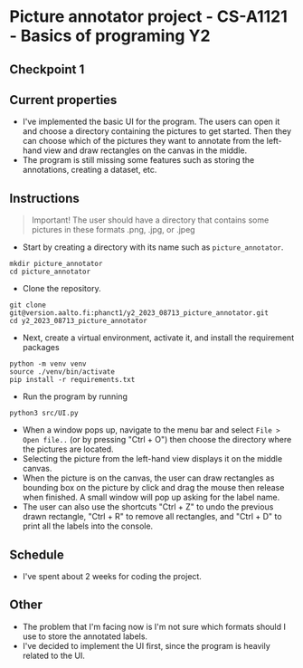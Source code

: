 # Picture annotator project - CS-A1121 - Basics of programing Y2

## Checkpoint 1

## Current properties

- I've implemented the basic UI for the program. The users can open it and choose a directory containing the pictures to
get started. Then they can choose which of the pictures they want to annotate from the left-hand view and draw rectangles
on the canvas in the middle.
- The program is still missing some features such as storing the annotations, creating a dataset, etc.

## Instructions

>Important! The user should have a directory that contains some pictures in these formats .png, .jpg, or .jpeg

- Start by creating a directory with its name such as `picture_annotator`.

```commandline
mkdir picture_annotator
cd picture_annotator
```

- Clone the repository.

```commandline
git clone git@version.aalto.fi:phanct1/y2_2023_08713_picture_annotator.git
cd y2_2023_08713_picture_annotator
```

- Next, create a virtual environment, activate it, and install the requirement packages

```commandline
python -m venv venv
source ./venv/bin/activate
pip install -r requirements.txt
```

- Run the program by running

```commandline
python3 src/UI.py
```

- When a window pops up, navigate to the menu bar and select `File > Open file..` (or by pressing "Ctrl + O") then choose 
the directory where the pictures are located.
- Selecting the picture from the left-hand view displays it on the middle canvas.
- When the picture is on the canvas, the user can draw rectangles as bounding box on the picture by click and drag the
mouse then release when finished. A small window will pop up asking for the label name.
- The user can also use the shortcuts "Ctrl + Z" to undo the previous drawn rectangle, "Ctrl + R" to remove all rectangles,
and "Ctrl + D" to print all the labels into the console.

## Schedule

- I've spent about 2 weeks for coding the project.

## Other

- The problem that I'm facing now is I'm not sure which formats should I use to store the annotated labels.
- I've decided to implement the UI first, since the program is heavily related to the UI.